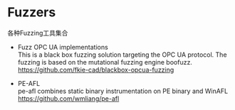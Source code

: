 # Fuzzers
各种Fuzzing工具集合


- Fuzz OPC UA implementations   
This is a black box fuzzing solution targeting the OPC UA protocol. The fuzzing is based on the mutational fuzzing engine boofuzz.    
https://github.com/fkie-cad/blackbox-opcua-fuzzing

- PE-AFL    
pe-afl combines static binary instrumentation on PE binary and WinAFL   
https://github.com/wmliang/pe-afl
